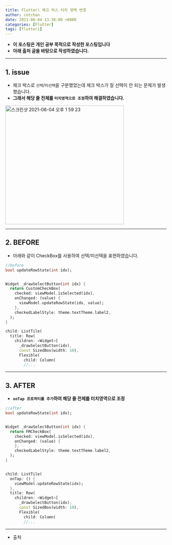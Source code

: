 ```yaml
---
title: Flutter) 체크 박스 터치 영역 변경
author: cotchan
date: 2021-06-04 13:38:00 +0800
categories: [Flutter]
tags: [flutter1]   
---
```


+ **이 포스팅은 개인 공부 목적으로 작성한 포스팅입니다**
+ **아래 출처 글을 바탕으로 작성하였습니다.**

---

## 1. issue

+ 체크 박스로 `선택`/`미선택`을 구분했었는데 체크 박스가 잘 선택이 안 되는 문제가 발생했습니다.
+ **그래서 해당 줄 전체를 `터치영역으로 조정`하여 해결하였습니다.**

<img width="370" alt="스크린샷 2021-06-04 오후 1 59 23" src="https://user-images.githubusercontent.com/75410527/120748336-921d4200-c53d-11eb-885d-13d18d44289e.png">

---

## 2. BEFORE

+ 아래와 같이 CheckBox를 사용하여 선택/미선택을 표현하였습니다.

```dart
//before
bool updateRowState(int idx);


Widget _drawSelectButton(int idx) {
  return CustomCheckBox(
    checked: viewModel.isSelected(idx),
    onChanged: (value) {
      viewModel.updateRowState(idx, value);
    },
    checkedLabelStyle: theme.textTheme.label2,
  );
}

child: ListTile(
  title: Row(
    children: <Widget>[
      _drawSelectButton(idx),
      const SizedBox(width: 10),
      Flexible(
        child: Column(
        //...
```

---

## 3. AFTER

+ **`onTap 프로퍼티를 추가`하여 해당 줄 전체를 터치영역으로 조정**

```dart
//after
bool updateRowState(int idx);


Widget _drawSelectButton(int idx) {
  return FMCheckBox(
    checked: viewModel.isSelected(idx),
    onChanged: (value) {
    },
    checkedLabelStyle: theme.textTheme.label2,
  );
}


child: ListTile(
  onTap: () {
    viewModel.updateRowState(idx);
  },
  title: Row(
    children: <Widget>[
      _drawSelectButton(idx),
      const SizedBox(width: 10),
      Flexible(
        child: Column(
        //...
```

---

+ 출처

